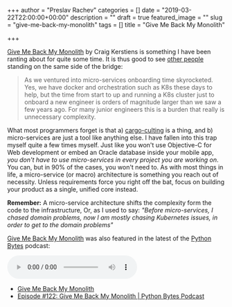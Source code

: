 +++
author = "Preslav Rachev"
categories = []
date = "2019-03-22T22:00:00+00:00"
description = ""
draft = true
featured_image = ""
slug = "give-me-back-my-monolith"
tags = []
title = "Give Me Back My Monolith"

+++
<p><a href="http://www.craigkerstiens.com/2019/03/13/give-me-back-my-monolith/">Give Me Back My Monolith</a> by Craig Kerstiens is something I have been ranting about for quite some time. It is thus good to see <a href="http://www.craigkerstiens.com">other people</a> standing on the same side of the bridge:</p><blockquote>As we ventured into micro-services onboarding time skyrocketed. Yes, we have docker and orchestration such as K8s these days to help, but the time from start to up and running a K8s cluster just to onboard a new engineer is orders of magnitude larger than we saw a few years ago. For many junior engineers this is a burden that really is unnecessary complexity.</blockquote><p>What most programmers forget is that a) <a href="https://en.wikipedia.org/wiki/Cargo_cult_programming">cargo-culting</a> is a thing, and b) micro-services are just a tool like anything else. I have fallen into this trap myself quite a few times myself. Just like you won't use Objective-C for Web development or embed an Oracle database inside your mobile app, <em>you don't have to use micro-services in every project you are working on</em>. You can, but in 90% of the cases, you won't need to. As with most things in life, a micro-service (or macro) architecture is something you reach out of necessity. Unless requirements force you right off the bat, focus on building your product as a single, unified core instead.</p><p><strong>Remember:</strong> A micro-service architecture shifts the complexity form the code to the infrastructure, Or, as I used to say: <em>"Before micro-services, I chased domain problems, now I am mostly chasing Kubernetes issues, in order to get to the domain problems"</em></p><p><a href="http://www.craigkerstiens.com/2019/03/13/give-me-back-my-monolith/">Give Me Back My Monolith</a> was also featured in the latest of the <a href="https://pythonbytes.fm">Python Bytes</a> podcast:</p><audio controls src="https://pythonbytes.fm/episodes/download/122/give-me-back-my-monolith.mp3"></audio><p></p><ul><li><a href="http://www.craigkerstiens.com/2019/03/13/give-me-back-my-monolith/">Give Me Back My Monolith</a></li><li><a href="https://pythonbytes.fm/episodes/show/122/give-me-back-my-monolith">Episode #122: Give Me Back My Monolith | Python Bytes Podcast</a></li></ul>